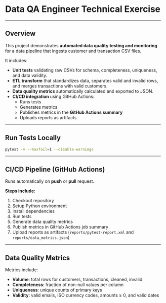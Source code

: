 # Data QA Engineer Technical Exercise

---

## Overview

This project demonstrates **automated data quality testing and monitoring** for a data pipeline that ingests customer and transaction CSV files.  

It includes:  

- **Unit tests** validating raw CSVs for schema, completeness, uniqueness, and data validity.  
- **ETL transform** that standardizes data, separates valid and invalid rows, and merges transactions with valid customers.  
- **Data quality metrics** automatically calculated and exported to JSON.  
- **CI/CD integration** using GitHub Actions:  
  - Runs tests  
  - Generates metrics  
  - Publishes metrics in the **GitHub Actions summary**  
  - Uploads reports as artifacts.

---

## Run Tests Locally

```bash
pytest -v --maxfail=1 --disable-warnings
```

---

## CI/CD Pipeline (GitHub Actions)

Runs automatically on **push** or **pull** request.

**Steps include:**

1. Checkout repository
2. Setup Python environment
3. Install dependencies
4. Run tests
5. Generate data quality metrics
6. Publish metrics in GitHub Actions job summary
7. Upload reports as artifacts (`reports/pytest-report.xml` and `reports/data_metrics.json`)

---

## Data Quality Metrics

Metrics include:

- **Volume**: total rows for customers, transactions, cleaned, invalid
- **Completeness**: fraction of non-null values per column
- **Uniqueness**: unique counts of primary keys
- **Validity**: valid emails, ISO currency codes, amounts ≥ 0, and valid dates
